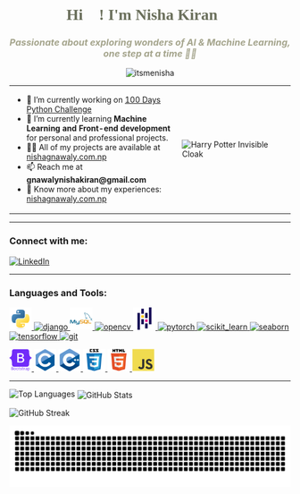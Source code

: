 <h1 align="center" style="font-family: 'Papyrus', fantasy; color: #6b705c;"> Hi 👋! I'm Nisha Kiran 🌸</h1>
<h3 align="center" style="font-style: italic; color: #a5a58d;">Passionate about exploring wonders of AI & Machine Learning, one step at a time 🌱✨</h3>
<p align="center">
  <img src="https://komarev.com/ghpvc/?username=itsmenisha&label=Profile%20views&color=0e75b6&style=flat" alt="itsmenisha" />
</p>
<table>
  <tr>
    <td>
      <ul>
        <li>🔭 I’m currently working on <a href="https://github.com/itsmenisha/100_Days_Python_codes">100 Days Python Challenge</a></li>
        <li>🌱 I’m currently learning <strong>Machine Learning and Front-end development</strong> for personal and professional projects.</li>
        <li>👨‍💻 All of my projects are available at <a href="https://www.nishagnawaly.com.np/project.html">nishagnawaly.com.np</a></li>
        <li>📫 Reach me at <strong>gnawalynishakiran@gmail.com</strong></li>
        <li>📄 Know more about my experiences: <a href="https://www.nishagnawaly.com.np/work.html">nishagnawaly.com.np</a></li>
      </ul>
    </td>
    <td width="40%">
      <img src="https://i.pinimg.com/originals/49/b2/b8/49b2b85430b0831f26544b84b6f7246b.jpg" alt="Harry Potter Invisible Cloak" width="100%">
    </td>
  </tr>
</table>

---

<h3 align="left">Connect with me:</h3>
<p align="left">
  <a href="https://www.linkedin.com/in/nisha-kiran-gnawaly-544b34283/" target="_blank">
    <img align="center" src="https://raw.githubusercontent.com/rahuldkjain/github-profile-readme-generator/master/src/images/icons/Social/linked-in-alt.svg" alt="LinkedIn" height="30" width="40" />
  </a>
</p>

---
<h3 align="left">Languages and Tools:</h3>
<p align="left">
<a href="https://www.python.org" target="_blank" rel="noreferrer"><img src="https://raw.githubusercontent.com/devicons/devicon/master/icons/python/python-original.svg" alt="python" width="40" height="40"/> </a><a href="https://www.djangoproject.com/" target="_blank" rel="noreferrer"> <img src="https://cdn.worldvectorlogo.com/logos/django.svg" alt="django" width="40" height="40"/> </a><a href="https://www.mysql.com/" target="_blank" rel="noreferrer"> <img src="https://raw.githubusercontent.com/devicons/devicon/master/icons/mysql/mysql-original-wordmark.svg" alt="mysql" width="40" height="40"/> </a><a href="https://opencv.org/" target="_blank" rel="noreferrer"> <img src="https://www.vectorlogo.zone/logos/opencv/opencv-icon.svg" alt="opencv" width="40" height="40"/> </a><a href="https://pandas.pydata.org/" target="_blank" rel="noreferrer"> <img src="https://raw.githubusercontent.com/devicons/devicon/2ae2a900d2f041da66e950e4d48052658d850630/icons/pandas/pandas-original.svg" alt="pandas" width="40" height="40"/> </a><a href="https://pytorch.org/" target="_blank" rel="noreferrer"> <img src="https://www.vectorlogo.zone/logos/pytorch/pytorch-icon.svg" alt="pytorch" width="40" height="40"/> </a> <a href="https://scikit-learn.org/" target="_blank" rel="noreferrer"> <img src="https://upload.wikimedia.org/wikipedia/commons/0/05/Scikit_learn_logo_small.svg" alt="scikit_learn" width="40" height="40"/> </a> <a href="https://seaborn.pydata.org/" target="_blank" rel="noreferrer"> <img src="https://seaborn.pydata.org/_images/logo-mark-lightbg.svg" alt="seaborn" width="40" height="40"/> </a> <a href="https://www.tensorflow.org" target="_blank" rel="noreferrer"> <img src="https://www.vectorlogo.zone/logos/tensorflow/tensorflow-icon.svg" alt="tensorflow" width="40" height="40"/> </a> <a href="https://git-scm.com/" target="_blank" rel="noreferrer"> <img src="https://www.vectorlogo.zone/logos/git-scm/git-scm-icon.svg" alt="git" width="40" height="40"/> </a>
  
 <a href="https://getbootstrap.com" target="_blank" rel="noreferrer"> <img src="https://raw.githubusercontent.com/devicons/devicon/master/icons/bootstrap/bootstrap-plain-wordmark.svg" alt="bootstrap" width="40" height="40"/> </a> <a href="https://www.cprogramming.com/" target="_blank" rel="noreferrer"> <img src="https://raw.githubusercontent.com/devicons/devicon/master/icons/c/c-original.svg" alt="c" width="40" height="40"/> </a> <a href="https://www.w3schools.com/cpp/" target="_blank" rel="noreferrer"> <img src="https://raw.githubusercontent.com/devicons/devicon/master/icons/cplusplus/cplusplus-original.svg" alt="cplusplus" width="40" height="40"/> </a> <a href="https://www.w3schools.com/css/" target="_blank" rel="noreferrer"> <img src="https://raw.githubusercontent.com/devicons/devicon/master/icons/css3/css3-original-wordmark.svg" alt="css3" width="40" height="40"/> </a><a href="https://www.w3.org/html/" target="_blank" rel="noreferrer"> <img src="https://raw.githubusercontent.com/devicons/devicon/master/icons/html5/html5-original-wordmark.svg" alt="html5" width="40" height="40"/> </a> <a href="https://developer.mozilla.org/en-US/docs/Web/JavaScript" target="_blank" rel="noreferrer"> <img src="https://raw.githubusercontent.com/devicons/devicon/master/icons/javascript/javascript-original.svg" alt="javascript" width="40" height="40"/> </a> </p>


---

<p><img align="left" src="https://github-readme-stats.vercel.app/api/top-langs?username=itsmenisha&show_icons=true&locale=en&layout=compact" alt="Top Languages" /></p>

<p>&nbsp;<img align="center" src="https://github-readme-stats.vercel.app/api?username=itsmenisha&show_icons=true&locale=en" alt="GitHub Stats" /></p>

<p><img align="center" src="https://github-readme-streak-stats.herokuapp.com/?user=itsmenisha" alt="GitHub Streak" /></p>

<img src="https://raw.githubusercontent.com/itsmenisha/itsmenisha/output/snake.svg" alt="Snake animation" />

